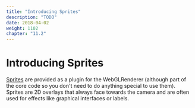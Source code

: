 ```yaml
---
title: "Introducing Sprites"
description: "TODO"
date: 2018-04-02
weight: 1102
chapter: "11.2"
---
```


# Introducing Sprites



[Sprites](https://threejs.org/docs/#api/objects/Sprite) are provided as a plugin for the WebGLRenderer (although part of the core code so you don't need to do anything special to use them).
Sprites are 2D overlays that always face towards the camera and are often used for effects like graphical interfaces or labels.
